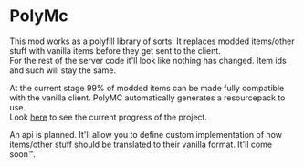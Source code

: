 # PolyMc
This mod works as a polyfill library of sorts. It replaces modded items/other stuff with vanilla items before they get sent to the client.  
For the rest of the server code it'll look like nothing has changed. Item ids and such will stay the same. 

At the current stage 99% of modded items can be made fully compatible with the vanilla client. PolyMC automatically generates a resourcepack to use.  
Look [here](https://github.com/TheEpicBlock/PolyMc/projects/2) to see the current progress of the project. 

An api is planned. It'll allow you to define custom implementation of how items/other stuff should be translated to their vanilla format. It'll come soon™. 
